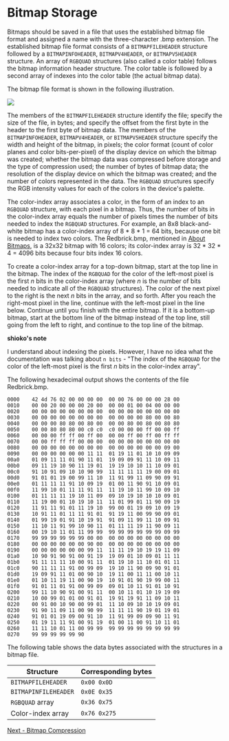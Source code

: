 <!-- https://docs.microsoft.com/en-us/windows/win32/gdi/bitmap-storage -->

# Bitmap Storage

Bitmaps should be saved in a file that uses the established bitmap file format and assigned a name with the three-character .bmp extension. The established bitmap file format consists of a `BITMAPFILEHEADER` structure followed by a `BITMAPINFOHEADER`, `BITMAPV4HEADER`, or `BITMAPV5HEADER` structure. An array of `RGBQUAD` structures (also called a color table) follows the bitmap information header structure. The color table is followed by a second array of indexes into the color table (the actual bitmap data).

The bitmap file format is shown in the following illustration.

![](https://docs.microsoft.com/en-us/windows/win32/gdi/images/csbmp-02.png)

The members of the `BITMAPFILEHEADER` structure identify the file; specify the size of the file, in bytes; and specify the offset from the first byte in the header to the first byte of bitmap data. The members of the `BITMAPINFOHEADER`, `BITMAPV4HEADER`, or `BITMAPV5HEADER` structure specify the width and height of the bitmap, in pixels; the color format (count of color planes and color bits-per-pixel) of the display device on which the bitmap was created; whether the bitmap data was compressed before storage and the type of compression used; the number of bytes of bitmap data; the resolution of the display device on which the bitmap was created; and the number of colors represented in the data. The `RGBQUAD` structures specify the RGB intensity values for each of the colors in the device's palette.

The color-index array associates a color, in the form of an index to an `RGBQUAD` structure, with each pixel in a bitmap. Thus, the number of bits in the color-index array equals the number of pixels times the number of bits needed to index the `RGBQUAD` structures. For example, an 8x8 black-and-white bitmap has a color-index array of 8 * 8 * 1 = 64 bits, because one bit is needed to index two colors. The Redbrick.bmp, mentioned in [About Bitmaps](./readme.md), is a 32x32 bitmap with 16 colors; its color-index array is 32 * 32 * 4 = 4096 bits because four bits index 16 colors.

To create a color-index array for a top-down bitmap, start at the top line in the bitmap. The index of the `RGBQUAD` for the color of the left-most pixel is the first _n_ bits in the color-index array (where _n_ is the number of bits needed to indicate all of the `RGBQUAD` structures). The color of the next pixel to the right is the next _n_ bits in the array, and so forth. After you reach the right-most pixel in the line, continue with the left-most pixel in the line below. Continue until you finish with the entire bitmap. If it is a bottom-up bitmap, start at the bottom line of the bitmap instead of the top line, still going from the left to right, and continue to the top line of the bitmap.

__shioko's note__

I understand about indexing the pixels. However, I have no idea what the documentation was talking about `n bits` - "The index of the `RGBQUAD` for the color of the left-most pixel is the first _n_ bits in the color-index array".

The following hexadecimal output shows the contents of the file Redbrick.bmp.

```
0000    42 4d 76 02 00 00 00 00  00 00 76 00 00 00 28 00
0010    00 00 20 00 00 00 20 00  00 00 01 00 04 00 00 00
0020    00 00 00 00 00 00 00 00  00 00 00 00 00 00 00 00
0030    00 00 00 00 00 00 00 00  00 00 00 00 80 00 00 80
0040    00 00 00 80 80 00 80 00  00 00 80 00 80 00 80 80
0050    00 00 80 80 80 00 c0 c0  c0 00 00 00 ff 00 00 ff
0060    00 00 00 ff ff 00 ff 00  00 00 ff 00 ff 00 ff ff
0070    00 00 ff ff ff 00 00 00  00 00 00 00 00 00 00 00
0080    00 00 00 00 00 00 00 00  00 00 00 00 00 00 09 00
0090    00 00 00 00 00 00 11 11  01 19 11 01 10 10 09 09
00a0    01 09 11 11 01 90 11 01  19 09 09 91 11 10 09 11
00b0    09 11 19 10 90 11 19 01  19 19 10 10 11 10 09 01
00c0    91 10 91 09 10 10 90 99  11 11 11 11 19 00 09 01
00d0    91 01 01 19 00 99 11 10  11 91 99 11 09 90 09 91
00e0    01 11 11 11 91 10 09 19  01 00 11 90 91 10 09 01
00f0    11 99 10 01 11 11 91 11  11 19 10 11 99 10 09 10
0100    01 11 11 11 19 10 11 09  09 10 19 10 10 10 09 01
0110    11 19 00 01 10 19 10 11  11 01 99 01 11 90 09 19
0120    11 91 11 91 01 11 19 10  99 00 01 19 09 10 09 19
0130    10 91 11 01 11 11 91 01  91 19 11 00 99 90 09 01
0140    01 99 19 01 91 10 19 91  91 09 11 99 11 10 09 91
0150    11 10 11 91 99 10 90 11  01 11 11 19 11 90 09 11
0160    00 19 10 11 01 11 99 99  99 99 99 99 99 99 09 99
0170    99 99 99 99 99 99 00 00  00 00 00 00 00 00 00 00
0180    00 00 00 00 00 00 90 00  00 00 00 00 00 00 00 00
0190    00 00 00 00 00 00 99 11  11 11 19 10 19 19 11 09
01a0    10 90 91 90 91 00 91 19  19 09 01 10 09 01 11 11
01b0    91 11 11 11 10 00 91 11  01 19 10 11 10 01 01 11
01c0    90 11 11 11 91 00 99 09  19 10 11 90 09 90 91 01
01d0    19 09 91 11 01 00 90 10  19 11 00 11 11 00 10 11
01e0    01 10 11 19 11 00 90 19  10 91 01 90 19 99 00 11
01f0    91 01 11 01 91 00 99 09  09 01 10 11 91 01 10 91
0200    99 11 10 90 91 00 91 11  00 10 11 01 10 19 19 09
0210    10 00 99 01 01 00 91 01  19 91 19 91 11 09 10 11
0220    00 91 00 10 90 00 99 01  11 10 09 10 10 19 09 01
0230    91 90 11 09 11 00 90 99  11 11 11 90 19 01 19 01
0240    91 01 01 19 09 00 91 10  11 91 99 09 09 90 11 91
0250    01 19 11 11 91 00 91 19  01 00 11 00 91 10 11 01
0260    11 11 10 01 11 00 99 99  99 99 99 99 99 99 99 99
0270    99 99 99 99 99 90
```

The following table shows the data bytes associated with the structures in a bitmap file.

| Structure | Corresponding bytes |
|---|---|
| `BITMAPFILEHEADER` | `0x00 0x0D` |
| `BITMAPINFILEHEADER` | `0x0E 0x35` |
| `RGBQUAD` array | `0x36 0x75` |
| Color-index array | `0x76 0x275` |

<!-- END -->

[Next - Bitmap Compression](./bitmap-compression.md)
